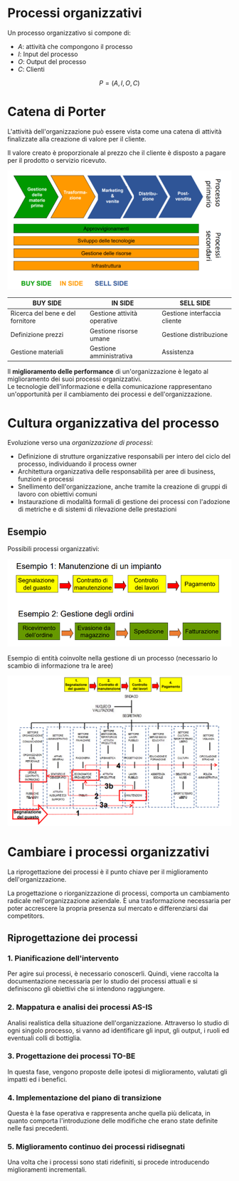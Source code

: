 # Processi organizzativi
Un processo organizzativo si compone di:
- $A$: attività che compongono il processo
- $I$: Input del processo
- $O$: Output del processo
- $C$: Clienti

$$P = (A, I, O, C)$$

# Catena di Porter
L'attività dell'organizzazione può essere vista come una catena di attività finalizzate alla creazione di valore per il cliente.

Il valore creato è proporzionale al prezzo che il cliente è disposto a pagare per il prodotto o servizio ricevuto.

![Porter chain](/assets/sistemi_informativi/porter.png)

| BUY SIDE | IN SIDE | SELL SIDE |
| -------- | ------- | --------- |
| Ricerca del bene e del fornitore | Gestione attività operative | Gestione interfaccia cliente |
| Definizione prezzi | Gestione risorse umane | Gestione distribuzione |
| Gestione materiali | Gestione amministrativa | Assistenza |

Il <b>miglioramento delle performance</b> di un'organizzazione è legato al miglioramento dei suoi processi organizzativi.<br>
Le tecnologie dell'informazione e della comunicazione rappresentano un'opportunità per il cambiamento dei processi e dell'organizzazione.

# Cultura organizzativa del processo
Evoluzione verso una _organizzazione di processi_:

- Definizione di strutture organizzative responsabili per intero del ciclo del processo, individuando il process owner
- Architettura organizzativa delle responsabilità per aree di business, funzioni e processi
- Snellimento dell'organizzazione, anche tramite la creazione di gruppi di lavoro con obiettivi comuni
- Instaurazione di modalità formali di gestione dei processi con l'adozione di metriche e di sistemi di rilevazione delle prestazioni

## Esempio
Possibili processi organizzativi:

![Processi organizzativi](/assets/sistemi_informativi/processi_org.png)

Esempio di entità coinvolte nella gestione di un processo (necessario lo scambio di informazione tra le aree)

![Processi organizzativi](/assets/sistemi_informativi/esempio_processo.png)

# Cambiare i processi organizzativi
La riprogettazione dei processi è il punto chiave per il miglioramento dell'organizzazione.

La progettazione o riorganizzazione di processi, comporta un cambiamento radicale nell'organizzazione aziendale. È una trasformazione necessaria per poter accrescere la propria presenza sul mercato e differenziarsi dai competitors.

## Riprogettazione dei processi
### 1. Pianificazione dell'intervento
Per agire sui processi, è necessario conoscerli. Quindi, viene raccolta la documentazione necessaria per lo studio dei processi attuali e si definiscono gli obiettivi che si intendono raggiungere.

### 2. Mappatura e analisi dei processi AS-IS
Analisi realistica della situazione dell'organizzazione.
Attraverso lo studio di ogni singolo processo, si vanno ad identificare gli input, gli output, i ruoli ed eventuali colli di bottiglia.

### 3. Progettazione dei processi TO-BE
In questa fase, vengono proposte delle ipotesi di miglioramento, valutati gli impatti ed i benefici.

### 4. Implementazione del piano di transizione
Questa è la fase operativa e rappresenta anche quella più delicata, in quanto comporta l'introduzione delle modifiche che erano state definite nelle fasi precedenti.

### 5. Miglioramento continuo dei processi ridisegnati
Una volta che i processi sono stati ridefiniti, si procede introducendo miglioramenti incrementali.